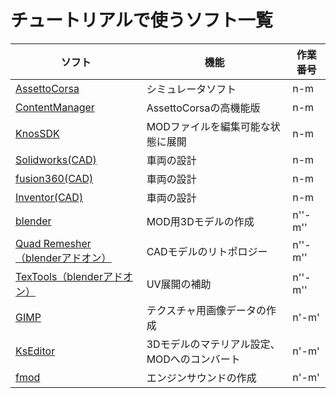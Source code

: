 # チュートリアルで使うソフト一覧
| ソフト | 機能 | 作業番号 |
----|---- |---- 
| [AssettoCorsa](https://www.assettocorsa.it/home-ac/) | シミュレータソフト | n-m |
| [ContentManager](https://acstuff.ru/app/) | AssettoCorsaの高機能版 | n-m |
| [KnosSDK](https://labs.assettocorsa.jp/downloads/tools/kunossdk) | MODファイルを編集可能な状態に展開 | n-m |
| [Solidworks(CAD)](https://www.solidworks.com/ja) | 車両の設計 | n-m |
| [fusion360(CAD)](https://www.autodesk.co.jp/campaigns/design-now) | 車両の設計 | n-m |
| [Inventor(CAD)](https://www.autodesk.co.jp/products/inventor/overview?term=1-YEAR) | 車両の設計 | n-m |
| [blender](https://www.blender.org/) | MOD用3Dモデルの作成 | n''-m'' |
| [Quad Remesher（blenderアドオン）](https://exoside.com/quadremesher/) | CADモデルのリトポロジー | n''-m'' |
| [TexTools（blenderアドオン）](https://github.com/SavMartin/TexTools-Blender/releases) | UV展開の補助 | n''-m'' |
| [GIMP](https://www.gimp.org/) | テクスチャ用画像データの作成 | n'-m' |
| [KsEditor](https://ascobash.wordpress.com/2015/07/22/kseditor/) | 3Dモデルのマテリアル設定、MODへのコンバート | n'-m' |
| [fmod](https://www.fmod.com/) | エンジンサウンドの作成 | n'-m' |
